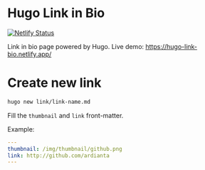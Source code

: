 # Hugo Link in Bio

[![Netlify Status](https://api.netlify.com/api/v1/badges/8224c8e4-ea2b-4544-8251-541b27895c25/deploy-status)](https://app.netlify.com/sites/hugo-link-bio/deploys)

Link in bio page powered by Hugo. Live demo: https://hugo-link-bio.netlify.app/

# Create new link

```bash
hugo new link/link-name.md
```

Fill the `thumbnail` and `link` front-matter.

Example:

```yaml
---
thumbnail: /img/thumbnail/github.png
link: http://github.com/ardianta
---
```